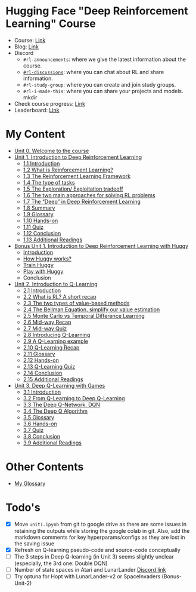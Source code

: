 # Hugging Face "Deep Reinforcement Learning" Course

- Course: [Link](https://huggingface.co/learn/deep-rl-course/unit0/introduction)
- Blog: [Link](https://discuss.huggingface.co/)
- Discord
  - `#rl-announcements`: where we give the latest information about the course.
  - [`#rl-discussions`]((https://discord.com/channels/879548962464493619/915190889243103282)): where you can chat about RL and share information.
  - `#rl-study-group`: where you can create and join study groups.
  - `#rl-i-made-this`: where you can share your projects and models.
mkdir 
- Check course progress: [Link](https://huggingface.co/spaces/ThomasSimonini/Check-my-progress-Deep-RL-Course)
- Leaderboard: [Link](https://huggingface.co/spaces/huggingface-projects/Deep-Reinforcement-Learning-Leaderboard)
# My Content
- [Unit 0. Welcome to the course](./0-Welcome-to-the-course/)
- [Unit 1. Introduction to Deep Reinforcement Learning](./1-Introduction-to-Deep-Reinforcement-Learning/)
  - [1.1 Introduction](./1-Introduction-to-Deep-Reinforcement-Learning/1.1%20to%201.13.ipynb)
  - [1.2 What is Reinforcement Learning?](./1-Introduction-to-Deep-Reinforcement-Learning/1.1%20to%201.13.ipynb)
  - [1.3 The Reinforcement Learning Framework](./1-Introduction-to-Deep-Reinforcement-Learning/1.1%20to%201.13.ipynb)
  - [1.4  The type of tasks](./1-Introduction-to-Deep-Reinforcement-Learning/1.1%20to%201.13.ipynb)
  - [1.5  The Exploration/ Exploitation tradeoff](./1-Introduction-to-Deep-Reinforcement-Learning/1.1%20to%201.13.ipynb)
  - [1.6  The two main approaches for solving RL problems](./1-Introduction-to-Deep-Reinforcement-Learning/1.1%20to%201.13.ipynb)
  - [1.7  The “Deep” in Deep Reinforcement Learning](./1-Introduction-to-Deep-Reinforcement-Learning/1.1%20to%201.13.ipynb)
  - [1.8 Summary](./1-Introduction-to-Deep-Reinforcement-Learning/1.1%20to%201.13.ipynb)
  - [1.9 Glossary](./1-Introduction-to-Deep-Reinforcement-Learning/1.1%20to%201.13.ipynb)
  - [1.10 Hands-on](./1-Introduction-to-Deep-Reinforcement-Learning/1.1%20to%201.13.ipynb)
  - [1.11 Quiz](./1-Introduction-to-Deep-Reinforcement-Learning/1.11-Quiz.pdf)
  - [1.12 Conclusion](./1-Introduction-to-Deep-Reinforcement-Learning/1.1%20to%201.13.ipynb)
  - [1.13  Additional Readings](./1-Introduction-to-Deep-Reinforcement-Learning/1.1%20to%201.13.ipynb)
- [Bonus Unit 1. Introduction to Deep Reinforcement Learning with Huggy](./Bonus-1-Introduction-to-Deep-Reinforcement-Learning-with-Huggy/)
  - [Introduction](./Bonus-1-Introduction-to-Deep-Reinforcement-Learning-with-Huggy/Bonus.ipynb)
  - [How Huggy works?](./Bonus-1-Introduction-to-Deep-Reinforcement-Learning-with-Huggy/Bonus-1.1-1.2.ipynb)
  - [Train Huggy](./Bonus-1-Introduction-to-Deep-Reinforcement-Learning-with-Huggy/Bonus.ipynb)
  - [Play with Huggy](./Bonus-1-Introduction-to-Deep-Reinforcement-Learning-with-Huggy/Bonus.ipynb)
  - Conclusion
- [Unit 2. Introduction to Q-Learning](./2-Introduction-to-Q-Learning/)
  - [2.1 Introduction](./2-Introduction-to-Q-Learning/2.1-to-2.15.ipynb)
  - [2.2 What is RL? A short recap](./2-Introduction-to-Q-Learning/2.1-to-2.15.ipynb)
  - [2.3 The two types of value-based methods](./2-Introduction-to-Q-Learning/2.1-to-2.15.ipynb)
  - [2.4 The Bellman Equation, simplify our value estimation](./2-Introduction-to-Q-Learning/2.1-to-2.15.ipynb)
  - [2.5 Monte Carlo vs Temporal Difference Learning](./2-Introduction-to-Q-Learning/2.1-to-2.15.ipynb)
  - [2.6 Mid-way Recap](./2-Introduction-to-Q-Learning/2.1-to-2.15.ipynb)
  - [2.7 Mid-way Quiz](./2-Introduction-to-Q-Learning/2.1-to-2.15.ipynb)
  - [2.8 Introducing Q-Learning](./2-Introduction-to-Q-Learning/2.1-to-2.15.ipynb)
  - [2.9 A Q-Learning example](./2-Introduction-to-Q-Learning/2.1-to-2.15.ipynb)
  - [2.10 Q-Learning Recap](./2-Introduction-to-Q-Learning/2.1-to-2.15.ipynb)
  - [2.11 Glossary](./2-Introduction-to-Q-Learning/2.1-to-2.15.ipynb)
  - [2.12 Hands-on](./2-Introduction-to-Q-Learning/2.1-to-2.15.ipynb)
  - [2.13 Q-Learning Quiz](./2-Introduction-to-Q-Learning/2.1-to-2.15.ipynb)
  - [2.14 Conclusion](./2-Introduction-to-Q-Learning/2.1-to-2.15.ipynb)
  - [2.15 Additional Readings](./2-Introduction-to-Q-Learning/2.1-to-2.15.ipynb)
- [Unit 3. Deep Q-Learning with Games](./3-Deep-Q-Learning-with-Atari-games/)
  - [3.1 Introduction](./3-Deep-Q-Learning-with-Atari-games/3.1-to-3.9.ipynb)
  - [3.2 From Q-Learning to Deep Q-Learning](./3-Deep-Q-Learning-with-Atari-games/3.1-to-3.9.ipynb)
  - [3.3 The Deep Q-Network, DQN](./3-Deep-Q-Learning-with-Atari-games/3.1-to-3.9.ipynb)
  - [3.4 The Deep Q Algorithm](./3-Deep-Q-Learning-with-Atari-games/3.1-to-3.9.ipynb)
  - [3.5 Glossary](./3-Deep-Q-Learning-with-Atari-games/3.1-to-3.9.ipynb)
  - [3.6 Hands-on](./3-Deep-Q-Learning-with-Atari-games/3.1-to-3.9.ipynb)
  - [3.7 Quiz](./3-Deep-Q-Learning-with-Atari-games/)
  - [3.8 Conclusion](./3-Deep-Q-Learning-with-Atari-games/3.1-to-3.9.ipynb)
  - [3.9 Additional Readings](./3-Deep-Q-Learning-with-Atari-games/3.1-to-3.9.ipynb)
# Other Contents
- [My Glossary]()

# Todo's
- [x]  Move `unit1.ipynb` from git to google drive as there are some issues in retaining the outputs while storing the google colab in git. Also, add the markdown comments for key hyperparams/configs as they are lost in the saving issue
- [x] Refresh on Q-learning pseudo-code and source-code conceptually
- [ ] The 3 steps in Deep Q-learning (in Unit 3) seems slightly unclear (especially, the 3rd one: Double DQN)
- [ ] Number of state spaces in Atari and LunarLander [Discord link](https://discord.com/channels/879548962464493619/915190889243103282/1148959980561641492)
- [ ] Try optuna for Hopt with LunarLander-v2 or SpaceInvaders (Bonus-Unit-2)